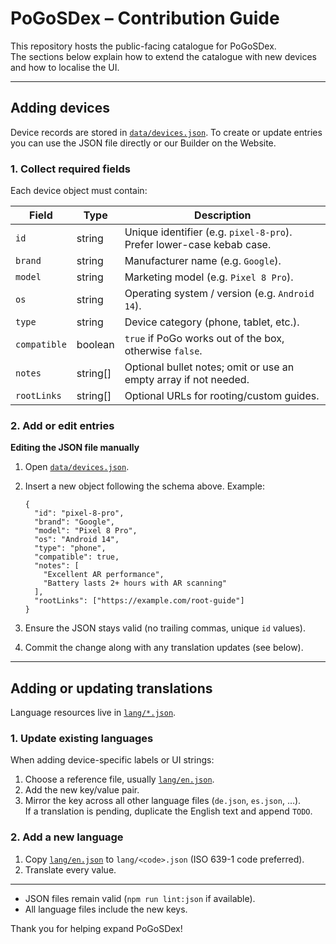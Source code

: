 # PoGoSDex – Contribution Guide

This repository hosts the public-facing catalogue for PoGoSDex.  
The sections below explain how to extend the catalogue with new devices and how to localise the UI.

---

## Adding devices

Device records are stored in [`data/devices.json`](data/devices.json). To create or update entries you can use the JSON file directly or our Builder on the Website.

### 1. Collect required fields

Each device object must contain:

| Field        | Type     | Description                                                           |
| ------------ | -------- | --------------------------------------------------------------------- |
| `id`         | string   | Unique identifier (e.g. `pixel-8-pro`). Prefer lower-case kebab case. |
| `brand`      | string   | Manufacturer name (e.g. `Google`).                                    |
| `model`      | string   | Marketing model (e.g. `Pixel 8 Pro`).                                 |
| `os`         | string   | Operating system / version (e.g. `Android 14`).                       |
| `type`       | string   | Device category (phone, tablet, etc.).                                |
| `compatible` | boolean  | `true` if PoGo works out of the box, otherwise `false`.               |
| `notes`      | string[] | Optional bullet notes; omit or use an empty array if not needed.      |
| `rootLinks`  | string[] | Optional URLs for rooting/custom guides.                              |

### 2. Add or edit entries

**Editing the JSON file manually**

1. Open [`data/devices.json`](data/devices.json).
2. Insert a new object following the schema above. Example:

   ```jsonc
   {
     "id": "pixel-8-pro",
     "brand": "Google",
     "model": "Pixel 8 Pro",
     "os": "Android 14",
     "type": "phone",
     "compatible": true,
     "notes": [
       "Excellent AR performance",
       "Battery lasts 2+ hours with AR scanning"
     ],
     "rootLinks": ["https://example.com/root-guide"]
   }
   ```

3. Ensure the JSON stays valid (no trailing commas, unique `id` values).
4. Commit the change along with any translation updates (see below).

---

## Adding or updating translations

Language resources live in [`lang/*.json`](lang/en.json).

### 1. Update existing languages

When adding device-specific labels or UI strings:

1. Choose a reference file, usually [`lang/en.json`](lang/en.json).
2. Add the new key/value pair.
3. Mirror the key across all other language files (`de.json`, `es.json`, …).  
   If a translation is pending, duplicate the English text and append `TODO`.

### 2. Add a new language

1. Copy [`lang/en.json`](lang/en.json) to `lang/<code>.json` (ISO 639-1 code preferred).
2. Translate every value.

---
- JSON files remain valid (`npm run lint:json` if available).
- All language files include the new keys.

Thank you for helping expand PoGoSDex!


